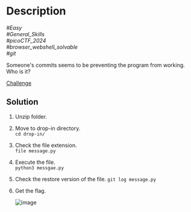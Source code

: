 # Description

_#Easy_<br>
_#General_Skills_<br>
_#picoCTF_2024_<br>
_#browser_webshell_solvable_<br>
_#git_<br>

Someone's commits seems to be preventing the program from working. Who is it?

[Challenge](../Binary_Search/binary_search.zip)

## Solution

1. Unzip folder.
2. Move to drop-in directory.<br>
   `cd drop-in/`
3. Check the file extension.<br>
   `file message.py`
4. Execute the file.<br>
   `python3 messgae.py`
5. Check the restore version of the file.
   `git log message.py`
6. Get the flag.
   
   ![image](https://github.com/user-attachments/assets/9fbe1fd8-09a7-4aaa-a64d-5985ab0dbcf5)
